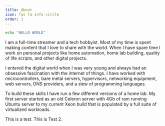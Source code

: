 ```yaml
---
title: About
icon: fas fa-info-circle
order: 1
---
```


```bash
echo "HELLO WORLD"
```
I am a full-time streamer and a tech hobbyist. Most of my time is spent making content that I love to share with the world. When I have spare time I work on personal projects like home automation, home lab building, quality of life scripts, and other digital projects. 

I entered the digital world when I was very young and always had an obsessive fascination with the internet of things. I have worked with microcontrollers, bare metal servers, hypervisors, networking equipment, web servers, DNS providers, and a slew of programming languages.

To build these skills I have run a few different versions of a home lab. My first server started as an old Celeron server with 4Gb of ram running Ubuntu server to my current Xeon build that is populated by a full suite of virtualized workloads.

This is a test. This is Test 2.